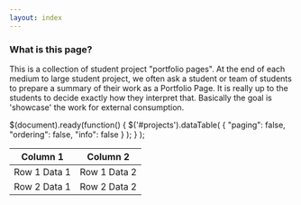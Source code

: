 ```yaml
---
layout: index
---
```

### What is this page?

This is a collection of student project "portfolio pages". At the end of each medium to large student project, we often ask a student or team of students to prepare a summary of their work as a Portfolio Page. It is really up to the students to decide exactly how they interpret that. Basically the goal is 'showcase' the work for external consumption.

$(document).ready(function() {
    $('#projects').dataTable( {
        "paging":   false,
        "ordering": false,
        "info":     false
    } );
} );

<table id="projects" class="display">
    <thead>
        <tr>
            <th>Column 1</th>
            <th>Column 2</th>
        </tr>
    </thead>
    <tbody>
        <tr>
            <td>Row 1 Data 1</td>
            <td>Row 1 Data 2</td>
        </tr>
        <tr>
            <td>Row 2 Data 1</td>
            <td>Row 2 Data 2</td>
        </tr>
    </tbody>
</table>